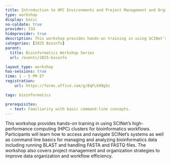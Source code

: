 ```yaml
---
title: Introduction to HPC Environments and Project Management and Organization
type: workshop
display: basic
no-caldate: true
provider: ISU
hideprovider: true
description: This workshop provides hands-on training in using SCINet’s high-performance computing (HPC) clusters for bioinformatics workflows. 
categories: [2025 Bioinfo]
parent: 
  title: Bioinformatics Workshop Series
  url: /events/2025-bioinfo

layout_type: workshop
has-sessions: true
time: 1 – 5 PM ET
registration:
    url: https://forms.office.com/g/8qFLk99g5c

tags: bioinformatics

prerequisites:
  - text: Familiarity with basic command-line concepts. 
---
```


This workshop provides hands-on training in using SCINet’s high-performance computing (HPC) clusters for bioinformatics workflows. Participants will learn how to access and navigate SCINet’s systems as well as command line basics for managing and analyzing bioinformatics data including running BLAST and handling FASTA and FASTQ files. The workshop also covers project management and organization strategies to improve data organization and workflow efficiency.  <!--excerpt-->